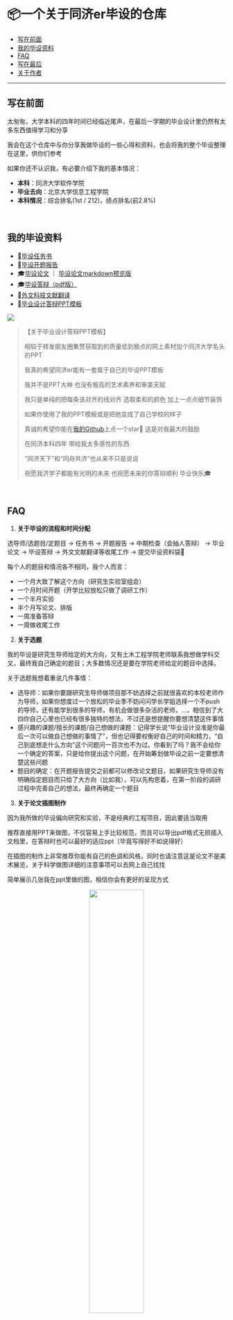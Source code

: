 # 📦一个关于同济er毕设的仓库

* [写在前面](#写在前面)
* [我的毕设资料](#我的毕设资料)
* [FAQ](#faq)
* [写在最后](#写在最后)
* [关于作者](#关于作者)

------

## 写在前面

太匆匆，大学本科的四年时间已经临近尾声，在最后一学期的毕业设计里仍然有太多东西值得学习和分享

我会在这个仓库中与你分享我做毕设的一些心得和资料，也会将我的整个毕设整理在这里，供你们参考

如果你还不认识我，有必要介绍下我的基本情况：

- **本科**：同济大学软件学院
- **毕业去向**：北京大学信息工程学院
- **本科情况**：综合排名(1st / 212)，绩点排名(前2.8%)

<br/>

## 我的毕设资料

- 📝[毕设任务书](https://github.com/doubleZ0108/TJ-Graduation-Project-2021/blob/master/archive/任务书.pdf)
- 📝[毕设开题报告](https://github.com/doubleZ0108/TJ-Graduation-Project-2021/blob/master/archive/开题报告.pdf)
- 🎓[毕设论文](https://github.com/doubleZ0108/TJ-Graduation-Project-2021/blob/master/archive/基于无监督深度学习的土木工程场景三维重建.pdf) ｜ [毕设论文markdown预览版](https://github.com/doubleZ0108/TJ-Graduation-Project-2021/blob/master/paper/基于无监督深度学习的土木工程场景三维重建.md)
- 🎓[毕设答辩（pdf版）](https://github.com/doubleZ0108/TJ-Graduation-Project-2021/blob/master/archive/%E3%80%90%E7%AD%94%E8%BE%A9%E3%80%91%E5%9F%BA%E4%BA%8E%E6%97%A0%E7%9B%91%E7%9D%A3%E6%B7%B1%E5%BA%A6%E5%AD%A6%E4%B9%A0%E7%9A%84%E5%9C%9F%E6%9C%A8%E5%B7%A5%E7%A8%8B%E5%9C%BA%E6%99%AF%E4%B8%89%E7%BB%B4%E9%87%8D%E5%BB%BA.pdf)
- 📝[外文科技文献翻译](https://github.com/doubleZ0108/TJ-Graduation-Project-2021/blob/master/archive/%E3%80%90%E5%A4%96%E6%96%87%E7%A7%91%E6%8A%80%E6%96%87%E7%8C%AE%E7%BF%BB%E8%AF%91%E3%80%91%E9%AB%98%E5%88%86%E8%BE%A8%E7%8E%87%E5%A4%9A%E8%A7%86%E7%82%B9%E7%AB%8B%E4%BD%93%E8%A7%86%E8%A7%89%E4%B8%8E%E7%AB%8B%E4%BD%93%E5%8C%B9%E9%85%8D%E7%9A%84%E7%BA%A7%E8%81%94%E4%BB%A3%E4%BB%B7%E4%BD%93.pdf)
- 🎉[毕业设计答辩PPT模板](https://github.com/doubleZ0108/TJ-Graduation-Project-2021/blob/master/archive/%E3%80%90%E6%A8%A1%E6%9D%BF%E3%80%91%E5%90%8C%E6%B5%8E%E6%AF%95%E4%B8%9A%E8%AE%BE%E8%AE%A1%E7%AD%94%E8%BE%A9.pptx)

![](https://upload-images.jianshu.io/upload_images/12014150-f273ad4f7738726e.PNG?imageMogr2/auto-orient/strip%7CimageView2/2/w/1240)

> 【关于毕业设计答辩PPT模板】
>
> 相较于转发朋友圈集赞获取到的质量低到极点的网上素材加个同济大学名头的PPT
>
> 我真的希望同济er能有一套属于自己的毕设PPT模板
>
> 我并不是PPT大神 也没有极高的艺术素养和审美天赋
>
> 我只是单纯的把每条该对齐的线对齐 选取柔和的颜色 加上一点点细节装饰
>
> 如果你使用了我的PPT模板或是把她变成了自己学校的样子
>
> 真诚的希望你能在[我的Github](https://github.com/doubleZ0108/TJ-Graduation-Project-2021)上点一个star🌟 这是对我最大的鼓励
>
> 在同济本科四年 带给我太多感性的东西
>
> “同济天下”和“同舟共济”也从来不只是说说
>
> 祝愿我济学子都能有光明的未来 也祝愿未来的你答辩顺利 毕业快乐🎓

<br/>

## FAQ

1. **关于毕设的流程和时间分配**

选导师/选题目/定题目 -> 任务书 -> 开题报告 -> 中期检查（会抽人答辩） -> 毕业论文 -> 毕设答辩 -> 外文文献翻译等收尾工作 -> 提交毕设资料袋🎉

每个人的题目和情况各不相同，我个人而言：

- 一个月大致了解这个方向（研究生实验室组会）
- 一个月时间开题（开学比较放松只做了调研工作）
- 一个半月实验
- 半个月写论文、排版
- 一周准备答辩
- 一周做收尾工作

2. **关于选题**

我的毕设是研究生导师给定的大方向，又有土木工程学院老师联系我想做学科交叉，最终我自己确定的题目；大多数情况还是要在学院老师给定的题目中选择。

关于选题我想着重说几件事情：

- 选导师：如果你要跟研究生导师做项目那不妨选择之前就很喜欢的本校老师作为导师，如果你想度过一个放松的毕业季不妨问问学长学姐选择一个不push的导师，还有能学到很多的导师，有机会做很多杂活的老师，...，相信到了大四你自己心里也已经有很多独特的想法，不过还是想提醒你要想清楚这件事情
- 感兴趣的课题/擅长的课题/自己想做的课题：记得学长说“毕业设计没准是你最后一次可以做自己想做的事情了”，但也记得要权衡好自己的时间和精力，“自己到底想走什么方向”这个问题问一百次也不为过。你看到了吗？我不会给你一个确定的答案，只是给你提出这个问题，在开始筹划做毕设之前一定要想清楚这些问题
- 题目的确定：在开题报告提交之前都可以修改论文题目，如果研究生导师没有明确指定题目而只给了大方向（比如我），可以先构思着，在第一阶段的调研过程中完善自己的想法，最终再确定一个题目

3. **关于论文插图制作**

因为我所做的毕设偏向研究和实验，不是经典的工程项目，因此要适当取用

推荐直接用PPT来做图，不仅容易上手比较规范，而且可以导出pdf格式无损插入文档里，在答辩时也可以最好的适应ppt（毕竟写得好不如说得好）

在插图的制作上非常推荐你能有自己的色调和风格，同时也请注意这是论文不是美术展览，关于科学做图详细的注意事项可以去网上自己找找

简单展示几张我在ppt里做的图，相信你会有更好的呈现方式

<p align="center"><img src="https://upload-images.jianshu.io/upload_images/12014150-1cd917632e5ff367.PNG?imageMogr2/auto-orient/strip%7CimageView2/2/w/1240" width="50%;" /></p>

而你所做的研究成果也要多以图表的形式在论文和答辩中体现，毕竟一图胜千言呀，在这里我只展示很小一部分我的实验结果，你也可以使用这种框线的方式突出你的重点

<p align="center"><img align="center" src="https://upload-images.jianshu.io/upload_images/12014150-496f4d8589eca7dd.PNG?imageMogr2/auto-orient/strip%7CimageView2/2/w/1240" width="50%;" /></p>

工程的UML图推荐[draw.io](https://draw.io)、[ProcessOn](https://www.processon.com)、[StarUML](https://staruml.io)；原型图推荐[Figma](https://www.figma.com)、[墨刀](https://modao.cc)

4. **关于论文排版**

相较于规范的LaTeX，在中文的毕设里我还是更推荐这个虐人千百遍的word（注意是word不是WPS），最主要是虽然有同济LaTex模板，但一些细节还是很难用LaTex来处理，毕竟对着门庞大的排版体系来说灵活性仍然是个问题

我个人是在[Typora](https://typora.io)中先写的markdown，公式、表格、标题这些都很方便，最后再统一进行的排版，排版时首先把可编辑的word模板全文复制一份出来（否则没法编辑公式），然后去掉里面所有的文本框，用`⌘cmd + ⇧shift + c / v`可以拷贝和粘贴样式（就是格式刷的快捷键，不过可以把一个样式粘贴很多很多次），要注意的格式有几方面：

- **标题和正文**：首先把标题（中文：黑体，英文Times New Roman）和正文的格式（中文：宋体，英文Times New Roman）刷一遍，注意ABC格式的“标题”格式是黑体，这一步就可以处理好字体、字大小、行间距、对齐方式、首行缩进等
- **表格**：采用三段式，可以直接在模板中给的改（❗️表的题目在上方）
- **图片**：插入之后设置为“上下型环绕”，再居中对齐，上下各留一个空行（❗️图的标题在下方） ⚠️特别注意图表的标题中英文文字的字体！！（被导师的火眼金睛揪出来了）
- **目录**：全选后“更新域”，别忘了也要再更改下中英文字体
- **引用角标**：刷一遍正文中引用的小角标，例如[1]这种要右上缩小（不强制做超链接跳转）
- **公式**：公式也有字体的要求，Typora直接导出的公式格式和word中直接插入的公式类型是一样的，不过这种格式在mac上无法修改，解决方法是找一台windows电脑，使用mathtype再输入一次公式（支持复制和LaTex输入），得到的公式在mac上也可以很好的兼容不过没法修改；公式右侧需要有标号，mathtype可以很方便的插入，如果你没改mathtype格式，可以直接在公式右侧输入`#(x.x)`，回车后就可以在右侧标号 （公式应该不强制要求改成标准字体，室友没改也没有太大问题）
- **参考文献引用**：被参考模板中的文献格式搞个半死，还是自动化的方式最方便了：中文文献直接在[中国知网](https://www.cnki.net)上导出，英文文献在[谷歌学术](https://scholar.google.com)上导出，格式选择GB/T 7714格式即可

5. **关于查重**

从我们这届开始本科的论文也要通过查重，指标是中国知网的25%以下R值，相信我，只要你每个字都是自己写的，没有大规模的完全搬用对我们专业来说根本不是问题

定稿之后推荐先在[万方](https://chsi.wanfangtech.net)中查一次（毕业生免费一次，不过要等两个小时），查完之后会有一个完整的报告，参考这个可以再次降低你的查重比，之后再按照学校的要求在知网上查重效果会好很多

我个人感觉二者的查重结果比较相似，之前看网上资料说收录的库差很多也没必要担心的，除此之外还可以在[维普](http://vpcs.cqvip.com)或是[PaperPass](https://www.paperpass.com)花点钱查一次放个心

> 悄咪咪 个人感觉知网对外文文献中的资料和公式查重几乎没有效果，除了在前面背景的部分直接用了知网里的中文文章飘红了，我的全文几乎没有任何重复，甚至看到好几个朋友查重比是0.1%（汗，不过如果一点都没有重复，自立山门真的还挺容易被怼的）

6. **一些建议和忠告**

- 善用常用表述，比如：笔者、本文、this thesis（英文摘要中称呼本文）等等等等
- 如果你的导师很忙很忙，摘要和英文摘要也一定要让他/她帮忙修改下，自己真的把握不太住
- 如果可能的话，早点开始你的毕设
- 毕设尤其是论文更多的是展示你的结果，而不是你的过程，要好好的与之前的实验报告区分开才能有高质量的论文（来自我的优秀学长忠告）
- 平时实验时多整理笔记和思路，开始写论文时先定目录，再把之前整理的内容填进去
- ‼️**一定要学术诚信，一定要学术诚信，一定要学术诚信**（再三）
- 本科的毕设重要的是掌握科学研究的方法，并不需要一定做出什么惊天动地的方法，可以在Github里找方法，老师也知道你自己不可能从零开始做，但一定要自己尝试和实验，充分理解消化成自己的知识

<br/>

## 写在最后

毕业前的5月，有幸荣获🏆同济大学追求卓越学生奖（同济大学最高奖，三位本科生）

谨以此文和仓库作为留给母校最后的礼物🎁

<p align="center"><img align="center" src="https://upload-images.jianshu.io/upload_images/12014150-b724d81dbb825c4c.JPEG?imageMogr2/auto-orient/strip%7CimageView2/2/w/1240" width="50%;" /></p>

<!-- <p align="center"><img align="center" src="https://doublez-site-bed.oss-cn-shanghai.aliyuncs.com/img/20210711230311.png" width="50%;" /></p> -->

> 【毕设谢辞的最后一段】 
>
> “夫吴人与越人相恶也，当其同舟共济，遇风，其相救也，如左右手”。这句写在录取通知书上的话我会终生铭记，感谢四年里同济对我的培养。追求卓越的路上永远没有尽头，同济，不说再见。



<br/>

## 关于作者

![](https://upload-images.jianshu.io/upload_images/12014150-45a8a638528e9059.PNG?imageMogr2/auto-orient/strip%7CimageView2/2/w/1240)

> Copyright © doubleZ Tongji Univ.
>
> All Right Reserved.
>
> 2021 是给你们的

